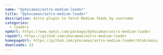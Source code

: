 ```yaml
---
name: "@ykocaman/astro-medium-loader"
title: "@ykocaman/astro-medium-loader"
description: Astro plugin to fetch Medium feeds by username
categories:
  - loaders
npmUrl: https://www.npmjs.com/package/@ykocaman/astro-medium-loader
repoUrl: https://github.com/ykocaman/astro-medium-loader
homepageUrl: https://github.com/ykocaman/astro-medium-loader/blob/main/README.md
downloads: 23
---
```

